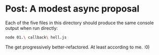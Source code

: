 # Post: A modest async proposal

Each of the five files in this directory should produce the same console output when run directly:

```bash
node 01.\ callback\ hell.js
```

The get progressively better-refactored. At least according to me. :0)
